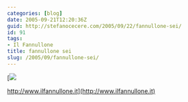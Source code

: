 ```yaml
---
categories: [blog]
date: 2005-09-21T12:20:36Z
guid: http://stefanocecere.com/2005/09/22/fannullone-sei/
id: 91
tags:
- Il Fannullone
title: fannullone sei
slug: /2005/09/fannullone-sei/
---
```


[![](http://www.ilfannullone.it/fileadmin/ilfannullone/ilfannullone_06_cover.gif)
  
http://www.ilfannullone.it](http://www.ilfannullone.it)